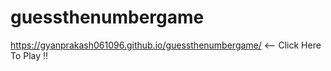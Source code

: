 # guessthenumbergame
 https://gyanprakash061096.github.io/guessthenumbergame/ <-- Click Here To Play !!
